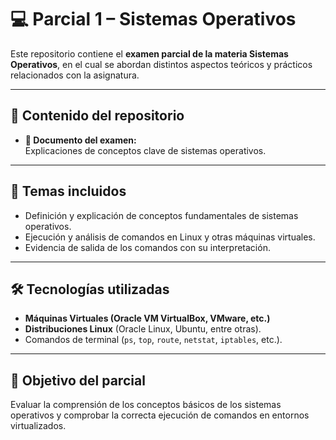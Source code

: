 # 💻 Parcial 1 – Sistemas Operativos  

Este repositorio contiene el **examen parcial de la materia Sistemas Operativos**, en el cual se abordan distintos aspectos teóricos y prácticos relacionados con la asignatura.  

---

## 📂 Contenido del repositorio  

- **📄 Documento del examen:**  
  Explicaciones de conceptos clave de sistemas operativos.  

---

## 📝 Temas incluidos  

- Definición y explicación de conceptos fundamentales de sistemas operativos.  
- Ejecución y análisis de comandos en Linux y otras máquinas virtuales.  
- Evidencia de salida de los comandos con su interpretación.  

---

## 🛠️ Tecnologías utilizadas  

- **Máquinas Virtuales (Oracle VM VirtualBox, VMware, etc.)**  
- **Distribuciones Linux** (Oracle Linux, Ubuntu, entre otras).  
- Comandos de terminal (`ps`, `top`, `route`, `netstat`, `iptables`, etc.).  

---

## 📌 Objetivo del parcial  

Evaluar la comprensión de los conceptos básicos de los sistemas operativos y comprobar la correcta ejecución de comandos en entornos virtualizados.  

